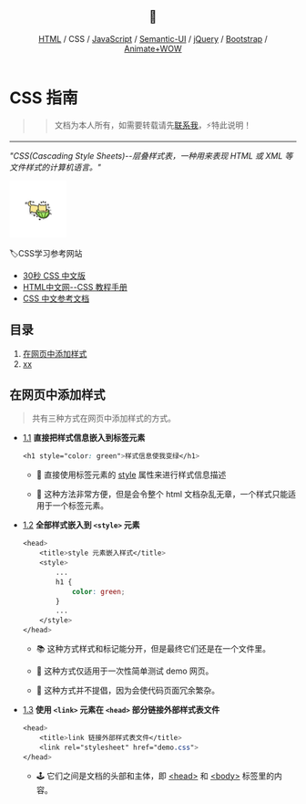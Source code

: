 <div align="center">
  <h2><a name="head"></a>📖</h2>
</div>  
<div align="center">
  <a href="https://github.com/fmw666/Front-end/blob/master/HTML/README.md#head">HTML</a> 
  / 
  CSS
  / 
  <a href="https://github.com/fmw666/Front-end/blob/master/JavaScript/README.md#head">JavaScript</a> 
  /
  <a href="https://github.com/fmw666/Front-end/blob/master/Semantic-UI/README.md#head">Semantic-UI</a>
  /
  <a href="https://github.com/fmw666/Front-end/blob/master/jQuery/README.md#head">jQuery</a>
  / 
  <a href="https://github.com/fmw666/Front-end/blob/master/Bootstrap/README.md#head">Bootstrap</a> 
  /
  <a href="https://github.com/fmw666/Front-end/blob/master/Animate%2BWOW/README.md#head">Animate+WOW</a>
</div>

<br>

# CSS 指南

>> 文档为本人所有，如需要转载请先[联系我](https://github.com/fmw666)，⚡特此说明！
<hr/>

*"CSS(Cascading Style Sheets)--层叠样式表，一种用来表现 HTML 或 XML 等文件样式的计算机语言。"*

<img src="../HTML/pics/cute.jpg" width="100">

🏷CSS学习参考网站
 - [30秒 CSS 中文版](http://caibaojian.com/30-seconds-of-css/)
 - [HTML中文网--CSS 教程手册](https://www.html.cn/book/css/)
 - [CSS 中文参考文档](http://css.cuishifeng.cn/)

## 目录

1. [在网页中添加样式](#在网页中添加样式)
1. [xx](#xx)

## 在网页中添加样式

> 共有三种方式在网页中添加样式的方式。

<a name="1.1"></a>
  - [1.1](#1.1) **直接把样式信息嵌入到标签元素**
  
    ```css
    <h1 style="color: green">样式信息使我变绿</h1>
    ```

    + 🎲 直接使用标签元素的 [style](#no-jump) 属性来进行样式信息描述

    + 🎲 这种方法非常方便，但是会令整个 html 文档杂乱无章，一个样式只能适用于一个标签元素。
    
  <a name="1.2"></a>
  - [1.2](#1.2) **全部样式嵌入到 `<style>` 元素**
  
    ```css
    <head>
		<title>style 元素嵌入样式</title>
		<style>
			...
			h1 {
				color: green;
			}
			...
		</style>
    </head>
    ```
        
    + 📚 这种方式样式和标记能分开，但是最终它们还是在一个文件里。
    
    + 🎲 这种方式仅适用于一次性简单测试 demo 网页。
    
    + 🎲 这种方式并不提倡，因为会使代码页面冗余繁杂。
  
  <a name="1.3"></a>
  - [1.3](#1.3) **使用 `<link>` 元素在 `<head>` 部分链接外部样式表文件**
  
	```css
	<head>
		<title>link 链接外部样式表文件</title>
		<link rel="stylesheet" href="demo.css">
	</head>
	```
    
    + 🕹 它们之间是文档的头部和主体，即 [\<head\>](#no-jump) 和 [\<body\>](#no-jump) 标签里的内容。
    
    